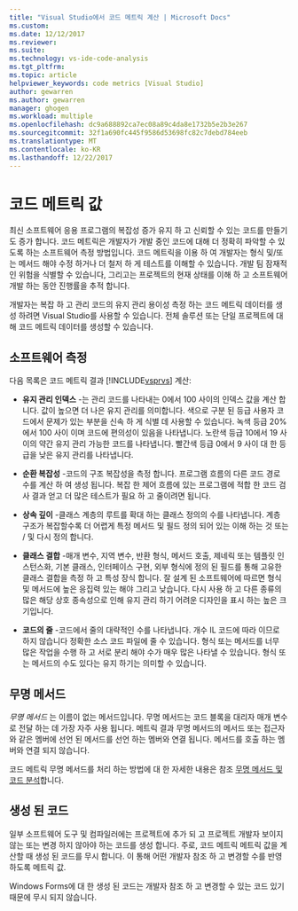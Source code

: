```yaml
---
title: "Visual Studio에서 코드 메트릭 계산 | Microsoft Docs"
ms.custom: 
ms.date: 12/12/2017
ms.reviewer: 
ms.suite: 
ms.technology: vs-ide-code-analysis
ms.tgt_pltfrm: 
ms.topic: article
helpviewer_keywords: code metrics [Visual Studio]
author: gewarren
ms.author: gewarren
manager: ghogen
ms.workload: multiple
ms.openlocfilehash: dc9a688892ca7ec08a89c4da8e1732b5e2b3e267
ms.sourcegitcommit: 32f1a690fc445f9586d53698fc82c7debd784eeb
ms.translationtype: MT
ms.contentlocale: ko-KR
ms.lasthandoff: 12/22/2017
---
```

# <a name="code-metrics-values"></a>코드 메트릭 값

최신 소프트웨어 응용 프로그램의 복잡성 증가 유지 하 고 신뢰할 수 있는 코드를 만들기도 증가 합니다. 코드 메트릭은 개발자가 개발 중인 코드에 대해 더 정확히 파악할 수 있도록 하는 소프트웨어 측정 방법입니다. 코드 메트릭을 이용 하 여 개발자는 형식 및/또는 메서드 해야 수정 하거나 더 철저 하 게 테스트를 이해할 수 있습니다. 개발 팀 잠재적인 위험을 식별할 수 있습니다, 그리고는 프로젝트의 현재 상태를 이해 하 고 소프트웨어 개발 하는 동안 진행률을 추적 합니다.

개발자는 복잡 하 고 관리 코드의 유지 관리 용이성 측정 하는 코드 메트릭 데이터를 생성 하려면 Visual Studio를 사용할 수 있습니다. 전체 솔루션 또는 단일 프로젝트에 대해 코드 메트릭 데이터를 생성할 수 있습니다.

## <a name="software-measurements"></a>소프트웨어 측정

다음 목록은 코드 메트릭 결과 [!INCLUDE[vsprvs](../code-quality/includes/vsprvs_md.md)] 계산:

- **유지 관리 인덱스** -는 관리 코드를 나타내는 0에서 100 사이의 인덱스 값을 계산 합니다. 값이 높으면 더 나은 유지 관리를 의미합니다. 색으로 구분 된 등급 사용자 코드에서 문제가 있는 부분을 신속 하 게 식별 데 사용할 수 있습니다. 녹색 등급 20%에서 100 사이 이며 코드에 편의성이 있음을 나타냅니다. 노란색 등급 10에서 19 사이의 약간 유지 관리 가능한 코드를 나타냅니다. 빨간색 등급 0에서 9 사이 대 한 등급을 낮은 유지 관리를 나타냅니다.

- **순환 복잡성** -코드의 구조 복잡성을 측정 합니다. 프로그램 흐름의 다른 코드 경로 수를 계산 하 여 생성 됩니다. 복잡 한 제어 흐름에 있는 프로그램에 적합 한 코드 검사 결과 얻고 더 많은 테스트가 필요 하 고 줄이려면 됩니다.

- **상속 깊이** -클래스 계층의 루트를 확대 하는 클래스 정의의 수를 나타냅니다. 계층 구조가 복잡할수록 더 어렵게 특정 메서드 및 필드 정의 되어 있는 이해 하는 것 또는 / 및 다시 정의 합니다.

- **클래스 결합** -매개 변수, 지역 변수, 반환 형식, 메서드 호출, 제네릭 또는 템플릿 인스턴스화, 기본 클래스, 인터페이스 구현, 외부 형식에 정의 된 필드를 통해 고유한 클래스 결합을 측정 하 고 특성 장식 합니다. 잘 설계 된 소프트웨어에 따르면 형식 및 메서드에 높은 응집력 있는 해야 그리고 낮습니다. 다시 사용 하 고 다른 종류의 많은 해당 상호 종속성으로 인해 유지 관리 하기 어려운 디자인을 표시 하는 높은 크기입니다.

- **코드의 줄** -코드에서 줄의 대략적인 수를 나타냅니다. 개수 IL 코드에 따라 이므로 하지 않습니다 정확한 소스 코드 파일에 줄 수 있습니다. 형식 또는 메서드를 너무 많은 작업을 수행 하 고 서로 분리 해야 수가 매우 많은 나타낼 수 있습니다. 형식 또는 메서드의 수도 있다는 유지 하기는 의미할 수 있습니다.

## <a name="anonymous-methods"></a>무명 메서드

*무명 메서드* 는 이름이 없는 메서드입니다. 무명 메서드는 코드 블록을 대리자 매개 변수로 전달 하는 데 가장 자주 사용 됩니다. 메트릭 결과 무명 메서드의 메서드 또는 접근자와 같은 멤버에 선언 된 메서드를 선언 하는 멤버와 연결 됩니다. 메서드를 호출 하는 멤버와 연결 되지 않습니다.

코드 메트릭 무명 메서드를 처리 하는 방법에 대 한 자세한 내용은 참조 [무명 메서드 및 코드 분석](../code-quality/anonymous-methods-and-code-analysis.md)합니다.

## <a name="generated-code"></a>생성 된 코드

일부 소프트웨어 도구 및 컴파일러에는 프로젝트에 추가 되 고 프로젝트 개발자 보이지 않는 또는 변경 하지 않아야 하는 코드를 생성 합니다. 주로, 코드 메트릭 메트릭 값을 계산할 때 생성 된 코드를 무시 합니다. 이 통해 어떤 개발자 참조 하 고 변경할 수를 반영 하도록 메트릭 값.

Windows Forms에 대 한 생성 된 코드는 개발자 참조 하 고 변경할 수 있는 코드 있기 때문에 무시 되지 않습니다.